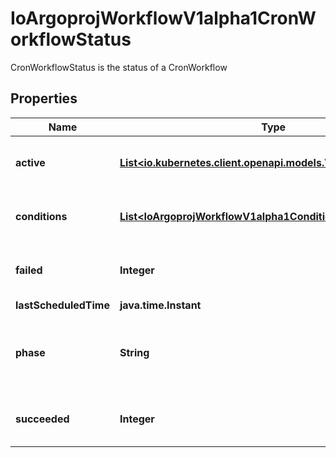 

# IoArgoprojWorkflowV1alpha1CronWorkflowStatus

CronWorkflowStatus is the status of a CronWorkflow

## Properties

Name | Type | Description | Notes
------------ | ------------- | ------------- | -------------
**active** | [**List&lt;io.kubernetes.client.openapi.models.V1ObjectReference&gt;**](io.kubernetes.client.openapi.models.V1ObjectReference.md) | Active is a list of active workflows stemming from this CronWorkflow | 
**conditions** | [**List&lt;IoArgoprojWorkflowV1alpha1Condition&gt;**](IoArgoprojWorkflowV1alpha1Condition.md) | Conditions is a list of conditions the CronWorkflow may have | 
**failed** | **Integer** | v3.6 and after: Failed counts how many times child workflows failed | 
**lastScheduledTime** | **java.time.Instant** |  | 
**phase** | **String** | v3.6 and after: Phase is an enum of Active or Stopped. It changes to Stopped when stopStrategy.condition is true | 
**succeeded** | **Integer** | v3.6 and after: Succeeded counts how many times child workflows succeeded | 



